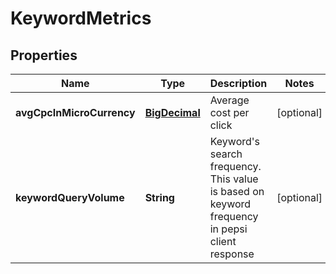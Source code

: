 

# KeywordMetrics

## Properties

Name | Type | Description | Notes
------------ | ------------- | ------------- | -------------
**avgCpcInMicroCurrency** | [**BigDecimal**](BigDecimal.md) | Average cost per click |  [optional]
**keywordQueryVolume** | **String** | Keyword&#39;s search frequency. This value is based on keyword frequency in pepsi client response |  [optional]




